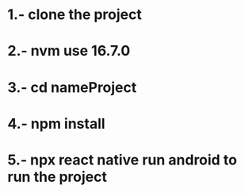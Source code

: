 # 1.- clone the project
# 2.- nvm use 16.7.0
# 3.- cd nameProject
# 4.- npm install
# 5.- npx react native run android to run the project
